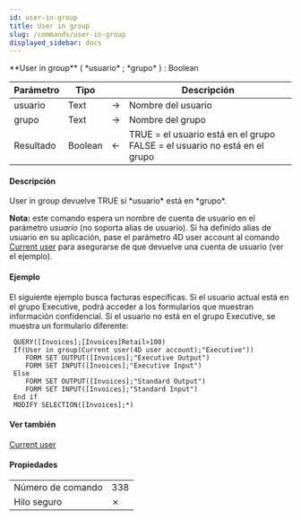 ```yaml
---
id: user-in-group
title: User in group
slug: /commands/user-in-group
displayed_sidebar: docs
---
```


<!--REF #_command_.User in group.Syntax-->**User in group** ( *usuario* ; *grupo* ) : Boolean<!-- END REF-->
<!--REF #_command_.User in group.Params-->
| Parámetro | Tipo |  | Descripción |
| --- | --- | --- | --- |
| usuario | Text | &#8594;  | Nombre del usuario |
| grupo | Text | &#8594;  | Nombre del grupo |
| Resultado | Boolean | &#8592; | TRUE = el usuario está en el grupo FALSE = el usuario no está en el grupo |

<!-- END REF-->

#### Descripción 

<!--REF #_command_.User in group.Summary-->User in group devuelve TRUE si *usuario* está en *grupo*.<!-- END REF-->

**Nota:** este comando espera un nombre de cuenta de usuario en el parámetro *usuario* (no soporta alias de usuario). Si ha definido alias de usuario en su aplicación, pase el parámetro 4D user account al comando [Current user](current-user.md) para asegurarse de que devuelve una cuenta de usuario (ver el ejemplo).

#### Ejemplo 

El siguiente ejemplo busca facturas específicas. Si el usuario actual está en el grupo Executive, podrá acceder a los formularios que muestran información confidencial. Si el usuario no está en el grupo Executive, se muestra un formulario diferente:

```4d
 QUERY([Invoices];[Invoices]Retail>100)
 If(User in group(Current user(4D user account);"Executive"))
    FORM SET OUTPUT([Invoices];"Executive Output")
    FORM SET INPUT([Invoices];"Executive Input")
 Else
    FORM SET OUTPUT([Invoices];"Standard Output")
    FORM SET INPUT([Invoices];"Standard Input")
 End if
 MODIFY SELECTION([Invoices];*)
```

#### Ver también 

[Current user](current-user.md)  

#### Propiedades

|  |  |
| --- | --- |
| Número de comando | 338 |
| Hilo seguro | &cross; |


